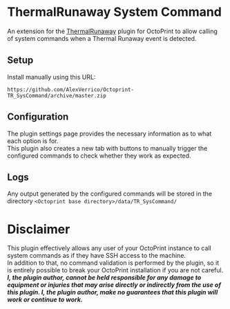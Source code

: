 # ThermalRunaway System Command

An extension for the [ThermalRunaway](https://github.com/AlexVerrico/Octoprint-ThermalRunaway) plugin for OctoPrint to allow calling of system commands when a Thermal Runaway event is detected.

## Setup

Install manually using this URL:

    https://github.com/AlexVerrico/Octoprint-TR_SysCommand/archive/master.zip


## Configuration

The plugin settings page provides the necessary information as to what each option is for.  
This plugin also creates a new tab with buttons to manually trigger the configured commands to check whether they work as expected.

## Logs

Any output generated by the configured commands will be stored in the directory `<Octoprint base directory>/data/TR_SysCommand/`

# Disclaimer

This plugin effectively allows any user of your OctoPrint instance to call system commands as if they have SSH access to the machine.  
In addition to that, no command validation is performed by the plugin, so it is entirely possible to break your OctoPrint installation if you are not careful.  
***I, the plugin author, cannot be held responsible for any damage to equipment or injuries that may arise directly or indirectly from the use of this plugin. I, the plugin author, make no guarantees that this plugin will work or continue to work.***
